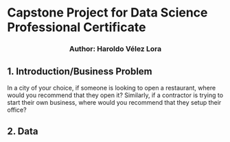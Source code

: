 # Capstone Project for Data Science Professional Certificate
### <p align="center"> Author: Haroldo Vélez Lora</p>


## 1. Introduction/Business Problem
In a city of your choice, if someone is looking to open a restaurant, where would you recommend that they open it? Similarly, if a contractor is trying to start their own business, where would you recommend that they setup their office?


## 2. Data



